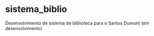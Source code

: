 # sistema_biblio
Desenvolvimento de sistema de biblioteca para o Santos Dumont (em desenvolvimento)
